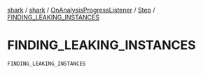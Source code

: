 [shark](../../../index.md) / [shark](../../index.md) / [OnAnalysisProgressListener](../index.md) / [Step](index.md) / [FINDING_LEAKING_INSTANCES](./-f-i-n-d-i-n-g_-l-e-a-k-i-n-g_-i-n-s-t-a-n-c-e-s.md)

# FINDING_LEAKING_INSTANCES

`FINDING_LEAKING_INSTANCES`